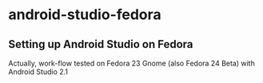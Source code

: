 android-studio-fedora
=====================

Setting up Android Studio on Fedora
---
Actually, work-flow tested on Fedora 23 Gnome (also Fedora 24 Beta) with Android Studio 2.1
